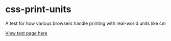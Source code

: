 # css-print-units
A test for how various browsers handle printing with real-world units like cm

[View test page here](https://tilde.ampersand.space/css-print-units-test/)


